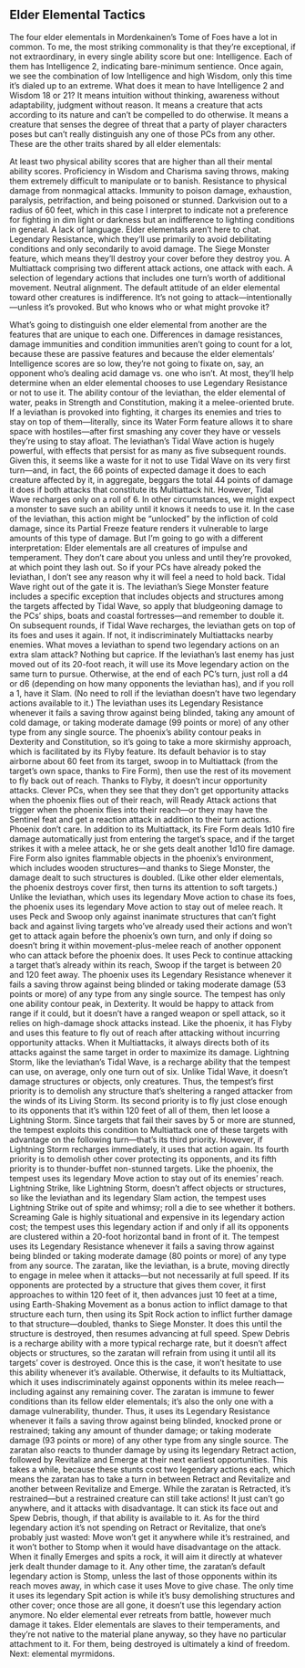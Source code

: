 ## Elder Elemental Tactics

The four elder elementals in Mordenkainen’s Tome of Foes have a lot in common. To me, the most striking commonality is that they’re exceptional, if not extraordinary, in every single ability score but one: Intelligence. Each of them has Intelligence 2, indicating bare-minimum sentience.
Once again, we see the combination of low Intelligence and high Wisdom, only this time it’s dialed up to an extreme. What does it mean to have Intelligence 2 and Wisdom 18 or 21? It means intuition without thinking, awareness without adaptability, judgment without reason. It means a creature that acts according to its nature and can’t be compelled to do otherwise. It means a creature that senses the degree of threat that a party of player characters poses but can’t really distinguish any one of those PCs from any other.
These are the other traits shared by all elder elementals:

At least two physical ability scores that are higher than all their mental ability scores.
Proficiency in Wisdom and Charisma saving throws, making them extremely difficult to manipulate or to banish.
Resistance to physical damage from nonmagical attacks.
Immunity to poison damage, exhaustion, paralysis, petrifaction, and being poisoned or stunned.
Darkvision out to a radius of 60 feet, which in this case I interpret to indicate not a preference for fighting in dim light or darkness but an indifference to lighting conditions in general.
A lack of language. Elder elementals aren’t here to chat.
Legendary Resistance, which they’ll use primarily to avoid debilitating conditions and only secondarily to avoid damage.
The Siege Monster feature, which means they’ll destroy your cover before they destroy you.
A Multiattack comprising two different attack actions, one attack with each.
A selection of legendary actions that includes one turn’s worth of additional movement.
Neutral alignment. The default attitude of an elder elemental toward other creatures is indifference. It’s not going to attack—intentionally—unless it’s provoked. But who knows who or what might provoke it?


What’s going to distinguish one elder elemental from another are the features that are unique to each one. Differences in damage resistances, damage immunities and condition immunities aren’t going to count for a lot, because these are passive features and because the elder elementals’ Intelligence scores are so low, they’re not going to fixate on, say, an opponent who’s dealing acid damage vs. one who isn’t. At most, they’ll help determine when an elder elemental chooses to use Legendary Resistance or not to use it.
The ability contour of the leviathan, the elder elemental of water, peaks in Strength and Constitution, making it a melee-oriented brute. If a leviathan is provoked into fighting, it charges its enemies and tries to stay on top of them—literally, since its Water Form feature allows it to share space with hostiles—after first smashing any cover they have or vessels they’re using to stay afloat.
The leviathan’s Tidal Wave action is hugely powerful, with effects that persist for as many as five subsequent rounds. Given this, it seems like a waste for it not to use Tidal Wave on its very first turn—and, in fact, the 66 points of expected damage it does to each creature affected by it, in aggregate, beggars the total 44 points of damage it does if both attacks that constitute its Multiattack hit.
However, Tidal Wave recharges only on a roll of 6. In other circumstances, we might expect a monster to save such an ability until it knows it needs to use it. In the case of the leviathan, this action might be “unlocked” by the infliction of cold damage, since its Partial Freeze feature renders it vulnerable to large amounts of this type of damage.
But I’m going to go with a different interpretation: Elder elementals are all creatures of impulse and temperament. They don’t care about you unless and until they’re provoked, at which point they lash out. So if your PCs have already poked the leviathan, I don’t see any reason why it will feel a need to hold back. Tidal Wave right out of the gate it is. The leviathan’s Siege Monster feature includes a specific exception that includes objects and structures among the targets affected by Tidal Wave, so apply that bludgeoning damage to the PCs’ ships, boats and coastal fortresses—and remember to double it.
On subsequent rounds, if Tidal Wave recharges, the leviathan gets on top of its foes and uses it again. If not, it indiscriminately Multiattacks nearby enemies.
What moves a leviathan to spend two legendary actions on an extra slam attack? Nothing but caprice. If the leviathan’s last enemy has just moved out of its 20-foot reach, it will use its Move legendary action on the same turn to pursue. Otherwise, at the end of each PC’s turn, just roll a d4 or d6 (depending on how many opponents the leviathan has), and if you roll a 1, have it Slam. (No need to roll if the leviathan doesn’t have two legendary actions available to it.)
The leviathan uses its Legendary Resistance whenever it fails a saving throw against being blinded, taking any amount of cold damage, or taking moderate damage (99 points or more) of any other type from any single source.
The phoenix’s ability contour peaks in Dexterity and Constitution, so it’s going to take a more skirmishy approach, which is facilitated by its Flyby feature. Its default behavior is to stay airborne about 60 feet from its target, swoop in to Multiattack (from the target’s own space, thanks to Fire Form), then use the rest of its movement to fly back out of reach. Thanks to Flyby, it doesn’t incur opportunity attacks.
Clever PCs, when they see that they don’t get opportunity attacks when the phoenix flies out of their reach, will Ready Attack actions that trigger when the phoenix flies into their reach—or they may have the Sentinel feat and get a reaction attack in addition to their turn actions. Phoenix don’t care. In addition to its Multiattack, its Fire Form deals 1d10 fire damage automatically just from entering the target’s space, and if the target strikes it with a melee attack, he or she gets dealt another 1d10 fire damage. Fire Form also ignites flammable objects in the phoenix’s environment, which includes wooden structures—and thanks to Siege Monster, the damage dealt to such structures is doubled. (Like other elder elementals, the phoenix destroys cover first, then turns its attention to soft targets.)
Unlike the leviathan, which uses its legendary Move action to chase its foes, the phoenix uses its legendary Move action to stay out of melee reach. It uses Peck and Swoop only against inanimate structures that can’t fight back and against living targets who’ve already used their actions and won’t get to attack again before the phoenix’s own turn, and only if doing so doesn’t bring it within movement-plus-melee reach of another opponent who can attack before the phoenix does. It uses Peck to continue attacking a target that’s already within its reach, Swoop if the target is between 20 and 120 feet away.
The phoenix uses its Legendary Resistance whenever it fails a saving throw against being blinded or taking moderate damage (53 points or more) of any type from any single source.
The tempest has only one ability contour peak, in Dexterity. It would be happy to attack from range if it could, but it doesn’t have a ranged weapon or spell attack, so it relies on high-damage shock attacks instead. Like the phoenix, it has Flyby and uses this feature to fly out of reach after attacking without incurring opportunity attacks. When it Multiattacks, it always directs both of its attacks against the same target in order to maximize its damage.
Lightning Storm, like the leviathan’s Tidal Wave, is a recharge ability that the tempest can use, on average, only one turn out of six. Unlike Tidal Wave, it doesn’t damage structures or objects, only creatures. Thus, the tempest’s first priority is to demolish any structure that’s sheltering a ranged attacker from the winds of its Living Storm. Its second priority is to fly just close enough to its opponents that it’s within 120 feet of all of them, then let loose a Lightning Storm. Since targets that fail their saves by 5 or more are stunned, the tempest exploits this condition to Multiattack one of these targets with advantage on the following turn—that’s its third priority. However, if Lightning Storm recharges immediately, it uses that action again. Its fourth priority is to demolish other cover protecting its opponents, and its fifth priority is to thunder-buffet non-stunned targets.
Like the phoenix, the tempest uses its legendary Move action to stay out of its enemies’ reach. Lightning Strike, like Lightning Storm, doesn’t affect objects or structures, so like the leviathan and its legendary Slam action, the tempest uses Lightning Strike out of spite and whimsy; roll a die to see whether it bothers. Screaming Gale is highly situational and expensive in its legendary action cost; the tempest uses this legendary action if and only if all its opponents are clustered within a 20-foot horizontal band in front of it.
The tempest uses its Legendary Resistance whenever it fails a saving throw against being blinded or taking moderate damage (80 points or more) of any type from any source.
The zaratan, like the leviathan, is a brute, moving directly to engage in melee when it attacks—but not necessarily at full speed. If its opponents are protected by a structure that gives them cover, it first approaches to within 120 feet of it, then advances just 10 feet at a time, using Earth-Shaking Movement as a bonus action to inflict damage to that structure each turn, then using its Spit Rock action to inflict further damage to that structure—doubled, thanks to Siege Monster. It does this until the structure is destroyed, then resumes advancing at full speed.
Spew Debris is a recharge ability with a more typical recharge rate, but it doesn’t affect objects or structures, so the zaratan will refrain from using it until all its targets’ cover is destroyed. Once this is the case, it won’t hesitate to use this ability whenever it’s available. Otherwise, it defaults to its Multiattack, which it uses indiscriminately against opponents within its melee reach—including against any remaining cover.
The zaratan is immune to fewer conditions than its fellow elder elementals; it’s also the only one with a damage vulnerability, thunder. Thus, it uses its Legendary Resistance whenever it fails a saving throw against being blinded, knocked prone or restrained; taking any amount of thunder damage; or taking moderate damage (93 points or more) of any other type from any single source.
The zaratan also reacts to thunder damage by using its legendary Retract action, followed by Revitalize and Emerge at their next earliest opportunities. This takes a while, because these stunts cost two legendary actions each, which means the zaratan has to take a turn in between Retract and Revitalize and another between Revitalize and Emerge.
While the zaratan is Retracted, it’s restrained—but a restrained creature can still take actions! It just can’t go anywhere, and it attacks with disadvantage. It can stick its face out and Spew Debris, though, if that ability is available to it. As for the third legendary action it’s not spending on Retract or Revitalize, that one’s probably just wasted: Move won’t get it anywhere while it’s restrained, and it won’t bother to Stomp when it would have disadvantage on the attack. When it finally Emerges and spits a rock, it will aim it directly at whatever jerk dealt thunder damage to it.
Any other time, the zaratan’s default legendary action is Stomp, unless the last of those opponents within its reach moves away, in which case it uses Move to give chase. The only time it uses its legendary Spit action is while it’s busy demolishing structures and other cover; once those are all gone, it doesn’t use this legendary action anymore.
No elder elemental ever retreats from battle, however much damage it takes. Elder elementals are slaves to their temperaments, and they’re not native to the material plane anyway, so they have no particular attachment to it. For them, being destroyed is ultimately a kind of freedom.
Next: elemental myrmidons.
